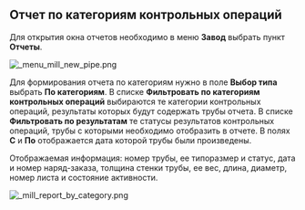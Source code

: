 ﻿
## Отчет по категориям контрольных операций 

Для открытия окна отчетов необходимо в меню **Завод** выбрать пункт **Отчеты**.

![_menu_mill_new_pipe.png](./images/_menu_mill_new_pipe.png "")

Для формирования отчета по категориям нужно в поле **Выбор типа** выбрать **По категориям**. В списке **Фильтровать по категориям контрольных операций** выбираются те категории контрольных операций, результаты которых будут содержать трубы отчета. 
В списке **Фильтровать по результатам** те статусы результатов контрольных операций, трубы с которыми необходимо отобразить в отчете. В полях **С** и **По** отображается дата которой трубы были произведены.


Отображаемая информация: номер трубы, ее типоразмер и статус, дата и номер наряд-заказа, толщина стенки трубы, ее вес, длина, диаметр, номер листа и состояние активности.

![_mill_report_by_category.png](./images/_mill_report_by_category.png "")
